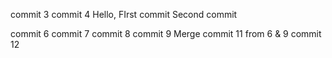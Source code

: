 commit 3
commit 4
Hello, FIrst commit
Second commit

commit 6
commit 7
commit 8
commit 9
Merge commit 11 from 6 & 9
commit 12

